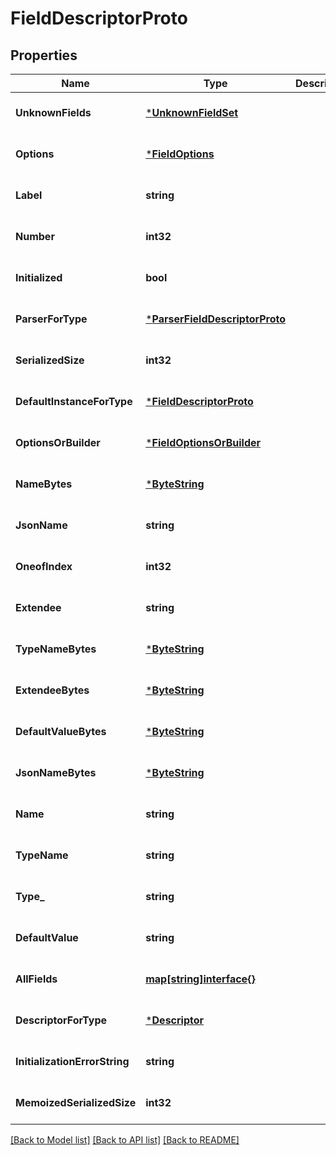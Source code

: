 # FieldDescriptorProto

## Properties
Name | Type | Description | Notes
------------ | ------------- | ------------- | -------------
**UnknownFields** | [***UnknownFieldSet**](UnknownFieldSet.md) |  | [optional] [default to null]
**Options** | [***FieldOptions**](FieldOptions.md) |  | [optional] [default to null]
**Label** | **string** |  | [optional] [default to null]
**Number** | **int32** |  | [optional] [default to null]
**Initialized** | **bool** |  | [optional] [default to null]
**ParserForType** | [***ParserFieldDescriptorProto**](ParserFieldDescriptorProto.md) |  | [optional] [default to null]
**SerializedSize** | **int32** |  | [optional] [default to null]
**DefaultInstanceForType** | [***FieldDescriptorProto**](FieldDescriptorProto.md) |  | [optional] [default to null]
**OptionsOrBuilder** | [***FieldOptionsOrBuilder**](FieldOptionsOrBuilder.md) |  | [optional] [default to null]
**NameBytes** | [***ByteString**](ByteString.md) |  | [optional] [default to null]
**JsonName** | **string** |  | [optional] [default to null]
**OneofIndex** | **int32** |  | [optional] [default to null]
**Extendee** | **string** |  | [optional] [default to null]
**TypeNameBytes** | [***ByteString**](ByteString.md) |  | [optional] [default to null]
**ExtendeeBytes** | [***ByteString**](ByteString.md) |  | [optional] [default to null]
**DefaultValueBytes** | [***ByteString**](ByteString.md) |  | [optional] [default to null]
**JsonNameBytes** | [***ByteString**](ByteString.md) |  | [optional] [default to null]
**Name** | **string** |  | [optional] [default to null]
**TypeName** | **string** |  | [optional] [default to null]
**Type_** | **string** |  | [optional] [default to null]
**DefaultValue** | **string** |  | [optional] [default to null]
**AllFields** | [**map[string]interface{}**](interface{}.md) |  | [optional] [default to null]
**DescriptorForType** | [***Descriptor**](Descriptor.md) |  | [optional] [default to null]
**InitializationErrorString** | **string** |  | [optional] [default to null]
**MemoizedSerializedSize** | **int32** |  | [optional] [default to null]

[[Back to Model list]](../README.md#documentation-for-models) [[Back to API list]](../README.md#documentation-for-api-endpoints) [[Back to README]](../README.md)

